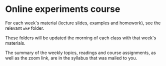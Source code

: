 # Online experiments course

For each week's material (lecture slides, examples and homework), see the relevant `wk#` folder.

These folders will be updated the morning of each class with that week's materials. 

The summary of the weekly topics, readings and course assignments, as well as the zoom link, are in the syllabus that was mailed to you.
